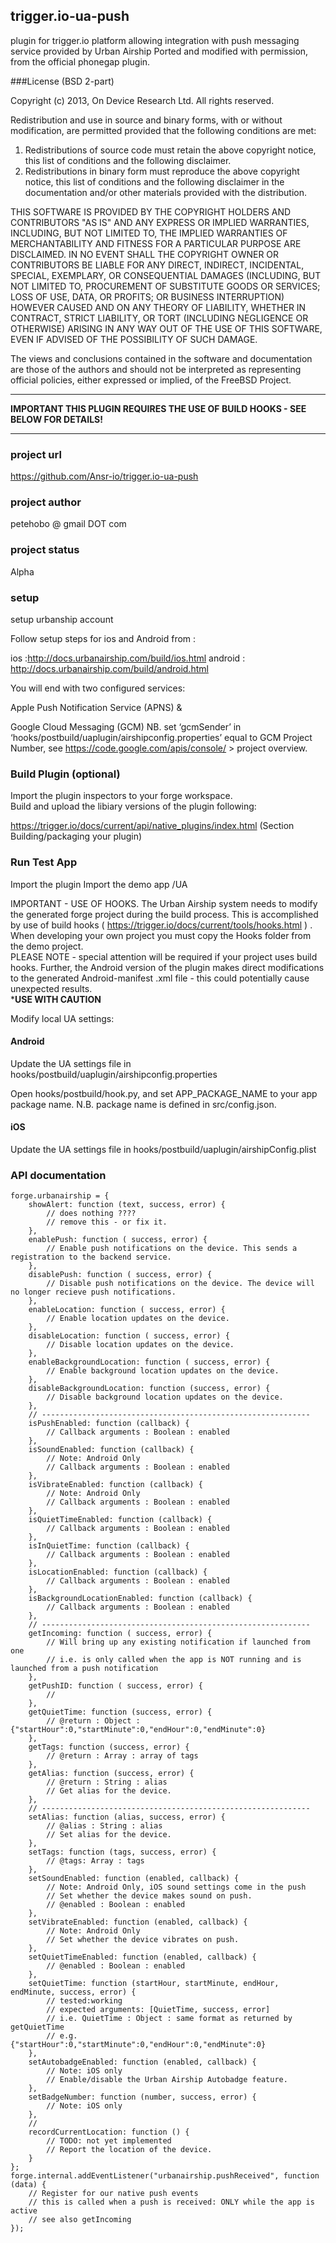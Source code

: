## trigger.io-ua-push

plugin for trigger.io platform allowing integration with push messaging service provided by Urban Airship
Ported and modified with permission, from the official phonegap plugin.

###License (BSD 2-part)

Copyright (c) 2013, On Device Research Ltd.
All rights reserved.

Redistribution and use in source and binary forms, with or without
modification, are permitted provided that the following conditions are met: 

1. Redistributions of source code must retain the above copyright notice, this
   list of conditions and the following disclaimer. 
2. Redistributions in binary form must reproduce the above copyright notice,
   this list of conditions and the following disclaimer in the documentation
   and/or other materials provided with the distribution. 

THIS SOFTWARE IS PROVIDED BY THE COPYRIGHT HOLDERS AND CONTRIBUTORS "AS IS" AND
ANY EXPRESS OR IMPLIED WARRANTIES, INCLUDING, BUT NOT LIMITED TO, THE IMPLIED
WARRANTIES OF MERCHANTABILITY AND FITNESS FOR A PARTICULAR PURPOSE ARE
DISCLAIMED. IN NO EVENT SHALL THE COPYRIGHT OWNER OR CONTRIBUTORS BE LIABLE FOR
ANY DIRECT, INDIRECT, INCIDENTAL, SPECIAL, EXEMPLARY, OR CONSEQUENTIAL DAMAGES
(INCLUDING, BUT NOT LIMITED TO, PROCUREMENT OF SUBSTITUTE GOODS OR SERVICES;
LOSS OF USE, DATA, OR PROFITS; OR BUSINESS INTERRUPTION) HOWEVER CAUSED AND
ON ANY THEORY OF LIABILITY, WHETHER IN CONTRACT, STRICT LIABILITY, OR TORT
(INCLUDING NEGLIGENCE OR OTHERWISE) ARISING IN ANY WAY OUT OF THE USE OF THIS
SOFTWARE, EVEN IF ADVISED OF THE POSSIBILITY OF SUCH DAMAGE.

The views and conclusions contained in the software and documentation are those
of the authors and should not be interpreted as representing official policies, 
either expressed or implied, of the FreeBSD Project.

**************************************************************************************
****IMPORTANT THIS PLUGIN REQUIRES THE USE OF BUILD HOOKS - SEE BELOW FOR DETAILS!****
**************************************************************************************

### project url
https://github.com/Ansr-io/trigger.io-ua-push

### project author
petehobo @ gmail DOT com

### project status
Alpha

### setup
setup urbanship account

Follow setup steps for ios and Android from : 

ios :http://docs.urbanairship.com/build/ios.html
android : http://docs.urbanairship.com/build/android.html

You will end with two configured services:

Apple Push Notification Service (APNS)
& 

Google Cloud Messaging (GCM)
NB. set ‘gcmSender’ in ‘hooks/postbuild/uaplugin/airshipconfig.properties’ equal to GCM Project Number, 
see https://code.google.com/apis/console/ > project overview.

### Build Plugin (optional)

Import the plugin inspectors to your forge workspace.  
Build and upload the libiary versions of the plugin following:

https://trigger.io/docs/current/api/native_plugins/index.html (Section Building/packaging your plugin)


### Run Test App
Import the plugin
Import the demo app /UA

IMPORTANT - USE OF HOOKS.  The Urban Airship system needs to modify the generated forge project during 
the build process.  This is accomplished by use of build hooks 
( https://trigger.io/docs/current/tools/hooks.html ) .  
When developing your own project you must copy the Hooks folder from the demo project.  
PLEASE NOTE - special attention will be required if your project uses build hooks. 
 Further, the Android version of the plugin makes direct modifications to the generated 
 Android-manifest .xml file - this could potentially cause unexpected results.  
 ***************USE WITH CAUTION**************


Modify local UA settings:

#### Android

Update the UA settings file in hooks/postbuild/uaplugin/airshipconfig.properties

Open hooks/postbuild/hook.py, and set APP_PACKAGE_NAME to your app package name.
N.B. package name is defined in src/config.json.


#### iOS

Update the UA settings file in hooks/postbuild/uaplugin/airshipConfig.plist


### API documentation

```
forge.urbanairship = {
    showAlert: function (text, success, error) {
        // does nothing ????
        // remove this - or fix it.
    },
    enablePush: function ( success, error) {
        // Enable push notifications on the device. This sends a registration to the backend service.
    },
    disablePush: function ( success, error) {
        // Disable push notifications on the device. The device will no longer recieve push notifications.
    },
    enableLocation: function ( success, error) {
        // Enable location updates on the device.
    },
    disableLocation: function ( success, error) {
        // Disable location updates on the device.
    },
    enableBackgroundLocation: function ( success, error) {
        // Enable background location updates on the device.
    },
    disableBackgroundLocation: function (success, error) {
        // Disable background location updates on the device.
    },
    // ------------------------------------------------------------
    isPushEnabled: function (callback) {
        // Callback arguments : Boolean : enabled
    },
    isSoundEnabled: function (callback) {
        // Note: Android Only
        // Callback arguments : Boolean : enabled
    },
    isVibrateEnabled: function (callback) {
        // Note: Android Only
        // Callback arguments : Boolean : enabled
    },
    isQuietTimeEnabled: function (callback) {
        // Callback arguments : Boolean : enabled
    },
    isInQuietTime: function (callback) {
        // Callback arguments : Boolean : enabled
    },
    isLocationEnabled: function (callback) {
        // Callback arguments : Boolean : enabled
    },
    isBackgroundLocationEnabled: function (callback) {
        // Callback arguments : Boolean : enabled
    },
    // ------------------------------------------------------------
    getIncoming: function ( success, error) {
        // Will bring up any existing notification if launched from one
        // i.e. is only called when the app is NOT running and is launched from a push notification
    },
    getPushID: function ( success, error) {
        //
    },
    getQuietTime: function (success, error) {
        // @return : Object : {"startHour":0,"startMinute":0,"endHour":0,"endMinute":0}
    },
    getTags: function (success, error) {
        // @return : Array : array of tags
    },
    getAlias: function (success, error) {
        // @return : String : alias
        // Get alias for the device.
    },
    // ------------------------------------------------------------
    setAlias: function (alias, success, error) {
        // @alias : String : alias
        // Set alias for the device.
    },
    setTags: function (tags, success, error) {
        // @tags: Array : tags
    },
    setSoundEnabled: function (enabled, callback) {
        // Note: Android Only, iOS sound settings come in the push
        // Set whether the device makes sound on push.
        // @enabled : Boolean : enabled
    },
    setVibrateEnabled: function (enabled, callback) {
        // Note: Android Only
        // Set whether the device vibrates on push.
    },
    setQuietTimeEnabled: function (enabled, callback) {
        // @enabled : Boolean : enabled
    },
    setQuietTime: function (startHour, startMinute, endHour, endMinute, success, error) {
        // tested:working
        // expected arguments: [QuietTime, success, error]
        // i.e. QuietTime : Object : same format as returned by getQuietTime
        // e.g. {"startHour":0,"startMinute":0,"endHour":0,"endMinute":0}
    },
    setAutobadgeEnabled: function (enabled, callback) {
        // Note: iOS only
        // Enable/disable the Urban Airship Autobadge feature.
    },
    setBadgeNumber: function (number, success, error) {
        // Note: iOS only
    },
    //
    recordCurrentLocation: function () {
        // TODO: not yet implemented
        // Report the location of the device.
    }
};
forge.internal.addEventListener("urbanairship.pushReceived", function (data) {
    // Register for our native push events
    // this is called when a push is received: ONLY while the app is active
    // see also getIncoming
});
```
